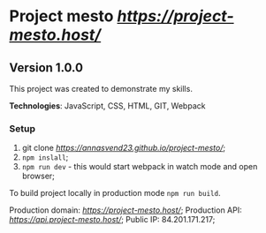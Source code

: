 # Project mesto *https://project-mesto.host/*

## Version 1.0.0

This project was created to demonstrate my skills.

**Technologies**: JavaScript, CSS, HTML, GIT, Webpack

### Setup

1. git clone *https://annasvend23.github.io/project-mesto/*;
2. `npm inslall`;
3. `npm run dev` - this would start webpack in watch mode and open browser;

To build project locally in production mode `npm run build`.

Production domain: *https://project-mesto.host/*;
Production API: *https://api.project-mesto.host/*;
Public IP: 84.201.171.217;
